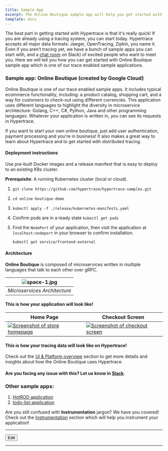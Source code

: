 ```yaml
---
title: Sample App
excerpt: The Online Boutique sample app will help you get started with Hypertrace. 
template: docs
---
```


The best part in getting started with Hypertrace is that it's really quick! If you are already using a tracing system, you can start today. Hypertrace accepts all major data formats: Jaeger, OpenTracing, Zipkin, you name it. Even if you aren’t tracing yet, we have a bunch of sample apps you can start with, and a [chat room](https://www.hypertrace.org/get-started) on Slack) of excited people who want to meet you. Here we will tell you how you can get started with Online Boutique sample app which is one of our trace enabled sample applications.

### Sample app: Online Boutique (created by Google Cloud)

Online Boutique is one of our trace enabled sample apps. It includes typical ecommerce functionality, including: a product catalog, shopping cart, and a way for customers to check-out using different currencies. This application uses different languages to highlight the diversity in microservice architecture: Golang, C++, C#, Python, Java and other programming languages. Whatever your application is written in, you can see its requests in Hypertrace.

If you want to start your own online boutique, just add user authentication, payment processing and you're in business! It also makes a great way to learn about Hypertrace and to get started with distributed tracing. 

#### Deployment instructions

Use pre-built Docker images and a release manifest that is easy to deploy to an existing K8s cluster.

**Prerequisite**: A running Kubernetes cluster (local or cloud).

1. `git clone https://github.com/hypertrace/hypertrace-samples.git`
2. `cd online-boutique-demo`
2. `kubectl apply -f ./release/kubernetes-manifests.yaml`
3. Confirm pods are in a ready state `kubectl get pods` 
4. Find the `NodePort` of your application, then visit the application at `localhost:nodeport` in your
   browser to confirm installation. 

   ```sh
   kubectl get service/frontend-external
   ```

#### Architecture

**Online Boutique** is composed of microservices written in multiple languages that talk to each other over gRPC.

| ![space-1.jpg](https://s3.amazonaws.com/fininity.tech/DT/architecture-diagram.png) | 
|:--:| 
| *Microservices Architecture* |


#### This is how your application will look like!

| Home Page                                                                                                         | Checkout Screen                                                                                                    |
| ----------------------------------------------------------------------------------------------------------------- | ------------------------------------------------------------------------------------------------------------------ |
| [![Screenshot of store homepage](https://s3.amazonaws.com/fininity.tech/online-boutique-frontend-1-min.png)]() | [![Screenshot of checkout screen](https://s3.amazonaws.com/fininity.tech/DT/online-boutique-frontend-2.png)]() |


#### This is how your tracing data will look like on Hypertrace! 

Check out the [UI & Platform overview](https://docs.hypertrace.org/platform-ui/) section to get more details and insights about how the Online Boutique uses Hypertrace. 


#### Are you facing any issue with this? Let us know in [Slack](https://www.hypertrace.org/get-started).

### Other sample apps:
1. [HotROD application](https://github.com/hypertrace/hypertrace-samples/tree/master/hotrod)
2. [todo-list-application](https://github.com/hypertrace/hypertrace-samples/tree/master/todo-list-application)

Are you still confused with **Instrumentation** jargon? We have you covered! Check out the [Instrumentation](https://docs.hypertrace.org/instrumentation/) section which will help you instrument your application! 

***

<a href="https://github.com/hypertrace/hypertrace-docs-website/tree/master/src/pages/sample-app/index.md">
<button type="button">Edit</button></a>


***


